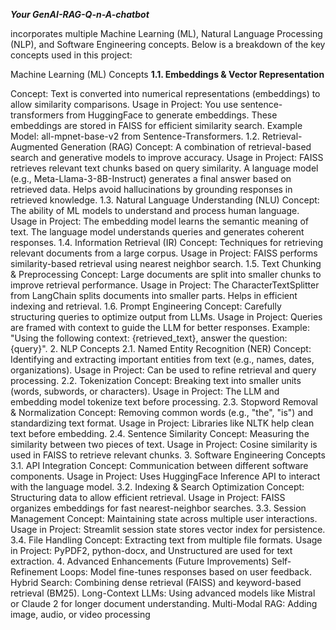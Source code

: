 ***Your GenAI-RAG-Q-n-A-chatbot***

incorporates multiple Machine Learning (ML), Natural Language Processing (NLP), and Software Engineering concepts. Below is a breakdown of the key concepts used in this project:

 Machine Learning (ML) Concepts
**1.1. Embeddings & Vector Representation**

Concept: Text is converted into numerical representations (embeddings) to allow similarity comparisons.
Usage in Project:
You use sentence-transformers from HuggingFace to generate embeddings.
These embeddings are stored in FAISS for efficient similarity search.
Example Model: all-mpnet-base-v2 from Sentence-Transformers.
1.2. Retrieval-Augmented Generation (RAG)
Concept: A combination of retrieval-based search and generative models to improve accuracy.
Usage in Project:
FAISS retrieves relevant text chunks based on query similarity.
A language model (e.g., Meta-Llama-3-8B-Instruct) generates a final answer based on retrieved data.
Helps avoid hallucinations by grounding responses in retrieved knowledge.
1.3. Natural Language Understanding (NLU)
Concept: The ability of ML models to understand and process human language.
Usage in Project:
The embedding model learns the semantic meaning of text.
The language model understands queries and generates coherent responses.
1.4. Information Retrieval (IR)
Concept: Techniques for retrieving relevant documents from a large corpus.
Usage in Project:
FAISS performs similarity-based retrieval using nearest neighbor search.
1.5. Text Chunking & Preprocessing
Concept: Large documents are split into smaller chunks to improve retrieval performance.
Usage in Project:
The CharacterTextSplitter from LangChain splits documents into smaller parts.
Helps in efficient indexing and retrieval.
1.6. Prompt Engineering
Concept: Carefully structuring queries to optimize output from LLMs.
Usage in Project:
Queries are framed with context to guide the LLM for better responses.
Example: "Using the following context: {retrieved_text}, answer the question: {query}".
2. NLP Concepts
2.1. Named Entity Recognition (NER)
Concept: Identifying and extracting important entities from text (e.g., names, dates, organizations).
Usage in Project:
Can be used to refine retrieval and query processing.
2.2. Tokenization
Concept: Breaking text into smaller units (words, subwords, or characters).
Usage in Project:
The LLM and embedding model tokenize text before processing.
2.3. Stopword Removal & Normalization
Concept: Removing common words (e.g., "the", "is") and standardizing text format.
Usage in Project:
Libraries like NLTK help clean text before embedding.
2.4. Sentence Similarity
Concept: Measuring the similarity between two pieces of text.
Usage in Project:
Cosine similarity is used in FAISS to retrieve relevant chunks.
3. Software Engineering Concepts
3.1. API Integration
Concept: Communication between different software components.
Usage in Project:
Uses HuggingFace Inference API to interact with the language model.
3.2. Indexing & Search Optimization
Concept: Structuring data to allow efficient retrieval.
Usage in Project:
FAISS organizes embeddings for fast nearest-neighbor searches.
3.3. Session Management
Concept: Maintaining state across multiple user interactions.
Usage in Project:
Streamlit session state stores vector index for persistence.
3.4. File Handling
Concept: Extracting text from multiple file formats.
Usage in Project:
PyPDF2, python-docx, and Unstructured are used for text extraction.
4. Advanced Enhancements (Future Improvements)
Self-Refinement Loops: Model fine-tunes responses based on user feedback.
Hybrid Search: Combining dense retrieval (FAISS) and keyword-based retrieval (BM25).
Long-Context LLMs: Using advanced models like Mistral or Claude 2 for longer document understanding.
Multi-Modal RAG: Adding image, audio, or video processing
